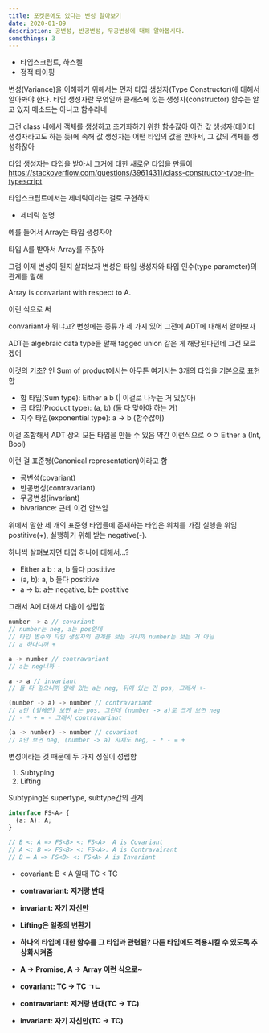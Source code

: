 ```yaml
---
title: 포켓몬에도 있다는 변성 알아보기
date: 2020-01-09
description: 공변성, 반공변성, 무공변성에 대해 알아봅시다.
somethings: 3
---
```


- 타입스크립트, 하스켈
- 정적 타이핑

변성(Variance)을 이해하기 위해서는 먼저 타입 생성자(Type Constructor)에 대해서 알아봐야 한다.
타입 생성자란 무엇일까
클래스에 있는 생성자(constructor) 함수는 알고 있지
메소드는 아니고 함수라네

그건 class 내에서 객체를 생성하고 초기화하기 위한 함수잖아
이건 값 생성자(데이터 생성자라고도 하는 듯)에 속해
값 생성자는 어떤 타입의 값을 받아서, 그 값의 객체를 생성하잖아

타입 생성자는 타입을 받아서 그거에 대한 새로운 타입을 만들어
https://stackoverflow.com/questions/39614311/class-constructor-type-in-typescript

타입스크립트에서는 제네릭이라는 걸로 구현하지

- 제네릭 설명

예를 들어서 Array는 타입 생성자야

타입 A를 받아서 Array<A>를 주잖아

그럼 이제 변성이 뭔지 살펴보자
변성은 타입 생성자와 타입 인수(type parameter)의 관계를 말해

Array<A> is convariant with respect to A.

이런 식으로 써

convariant가 뭐냐고?
변성에는 종류가 세 가지 있어
그전에 ADT에 대해서 알아보자

ADT는 algebraic data type을 말해
tagged union 같은 게 해당된다던데 그건 모르겠어

이것의 기초? 인 Sum of product에서는
아무튼 여기서는 3개의 타입을 기본으로 표현함

- 합 타입(Sum type): Either a b (| 이걸로 나누는 거 있잖아)
- 곱 타입(Product type): (a, b) (둘 다 맞아야 하는 거)
- 지수 타입(exponential type): a -> b (함수잖아)

이걸 조합해서 ADT 상의 모든 타입을 만들 수 있음
약간 이런식으로 ㅇㅇ
Either a (Int, Bool)

이런 걸 표준형(Canonical representation)이라고 함

- 공변성(covariant)
- 반공변성(contravariant)
- 무공변성(invariant)
- bivariance: 근데 이건 안쓰임

위에서 말한 세 개의 표준형 타입들에 존재하는 타입은 위치를 가짐
실행을 위임 postitive(+), 실행하기 위해 받는 negative(-).

하나씩 살펴보자면 타입 하나에 대해서...?

- Either a b : a, b 둘다 postitive
- (a, b): a, b 둘다 postitive
- a -> b: a는 negative, b는 postitive

그래서 A에 대해서 다음이 성립함

```typescript
number -> a // covariant
// number는 neg, a는 pos인데
// 타입 변수와 타입 생성자의 관계를 보는 거니까 number는 보는 거 아님
// a 하나니까 +

a -> number // contravariant
// a는 neg니까 -

a -> a // invariant
// 둘 다 같으니까 앞에 있는 a는 neg, 뒤에 있는 건 pos, 그래서 +-

(number -> a) -> number // contravariant
// a만 (앞에만) 보면 a는 pos, 그런데 (number -> a)로 크게 보면 neg
// - * + = - 그래서 contravariant

(a -> number) -> number // covariant
// a만 보면 neg, (number -> a) 자체도 neg, - * - = +
```

변성이라는 것 때문에 두 가지 성질이 성립함

1. Subtyping
2. Lifting

Subtyping은 supertype, subtype간의 관계

```typescript
interface FS<A> {
  (a: A): A;
}

// B <: A => FS<B> <: FS<A>  A is Covariant
// A <: B => FS<B> <: FS<A>. A is Contravairant
// B = A => FS<B> <: FS<A> A is Invariant
```

- covariant: B < A 일때 TC<A> < TC<B>
- contravariant: 저거랑 반대
- invariant: 자기 자신만

- Lifting은 일종의 변환기
- 하나의 타입에 대한 함수를 그 타입과 관련된? 다른 타입에도 적용시킬 수 있도록 추상화시켜줌
- A -> Promise<A>, A -> Array<A> 이런 식으로~

- covariant: TC<A> -> TC<B> ㄱㄴ
- contravariant: 저거랑 반대(TC<B> -> TC<A>)
- invariant: 자기 자신만(TC<A> -> TC<A>)
